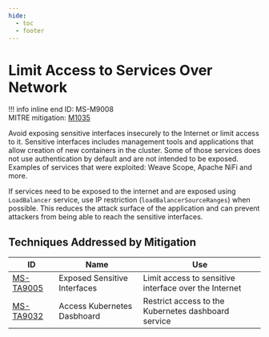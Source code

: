 ```yaml
---
hide:
  - toc
  - footer
---
```


# Limit Access to Services Over Network

!!! info inline end
    ID: MS-M9008<br>
    MITRE mitigation: [M1035](https://attack.mitre.org/mitigations/M1035/)


Avoid exposing sensitive interfaces insecurely to the Internet or limit access to it. Sensitive interfaces includes management tools and applications that allow creation of new containers in the cluster. Some of those services does not use authentication by default and are not intended to be exposed. Examples of services that were exploited: Weave Scope, Apache NiFi and more.

If services need to be exposed to the internet and are exposed using `LoadBalancer` service, use IP restriction (`loadBalancerSourceRanges`) when possible. This reduces the attack surface of the application and can prevent attackers from being able to reach the sensitive interfaces.


## Techniques Addressed by Mitigation

|ID|Name|Use|
|--|----------|-----------|
|[MS-TA9005](../techniques/Exposed%20sensitive%20interfaces.md)|Exposed Sensitive Interfaces|Limit access to sensitive interface over the Internet|
|[MS-TA9032](../techniques/Access%20Kubernetes%20dasbhoard.md)|Access Kubernetes Dasbhoard|Restrict access to the Kubernetes dashboard service|

